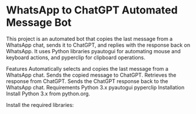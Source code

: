 # WhatsApp to ChatGPT Automated Message Bot
This project is an automated bot that copies the last message from a WhatsApp chat, sends it to ChatGPT, and replies with the response back on WhatsApp. It uses Python libraries pyautogui for automating mouse and keyboard actions, and pyperclip for clipboard operations.

Features
Automatically selects and copies the last message from a WhatsApp chat.
Sends the copied message to ChatGPT.
Retrieves the response from ChatGPT.
Sends the ChatGPT response back to the WhatsApp chat.
Requirements
Python 3.x
pyautogui
pyperclip
Installation
Install Python 3.x from python.org.

Install the required libraries:
